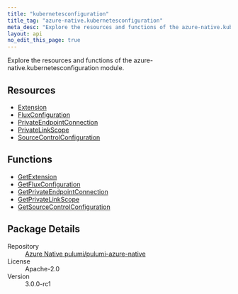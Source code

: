 ```yaml
---
title: "kubernetesconfiguration"
title_tag: "azure-native.kubernetesconfiguration"
meta_desc: "Explore the resources and functions of the azure-native.kubernetesconfiguration module."
layout: api
no_edit_this_page: true
---
```


<!-- WARNING: this file was generated by Pulumi Docs Generator. -->
<!-- Do not edit by hand unless you're certain you know what you are doing! -->

Explore the resources and functions of the azure-native.kubernetesconfiguration module.

<h2 id="resources">Resources</h2>
<ul class="api">
    <li><a href="extension/" title="Extension">Extension</a></li>
    <li><a href="fluxconfiguration/" title="FluxConfiguration">FluxConfiguration</a></li>
    <li><a href="privateendpointconnection/" title="PrivateEndpointConnection">PrivateEndpointConnection</a></li>
    <li><a href="privatelinkscope/" title="PrivateLinkScope">PrivateLinkScope</a></li>
    <li><a href="sourcecontrolconfiguration/" title="SourceControlConfiguration">SourceControlConfiguration</a></li>
</ul>

<h2 id="functions">Functions</h2>
<ul class="api">
    <li><a href="getextension/" title="GetExtension">GetExtension</a></li>
    <li><a href="getfluxconfiguration/" title="GetFluxConfiguration">GetFluxConfiguration</a></li>
    <li><a href="getprivateendpointconnection/" title="GetPrivateEndpointConnection">GetPrivateEndpointConnection</a></li>
    <li><a href="getprivatelinkscope/" title="GetPrivateLinkScope">GetPrivateLinkScope</a></li>
    <li><a href="getsourcecontrolconfiguration/" title="GetSourceControlConfiguration">GetSourceControlConfiguration</a></li>
</ul>

<h2 id="package-details">Package Details</h2>
<dl class="package-details">
	<dt>Repository</dt>
	<dd><a href="https://github.com/pulumi/pulumi-azure-native">Azure Native pulumi/pulumi-azure-native</a></dd>
	<dt>License</dt>
	<dd>Apache-2.0</dd>
	<dt>Version</dt>
	<dd>3.0.0-rc1</dd>
</dl>

